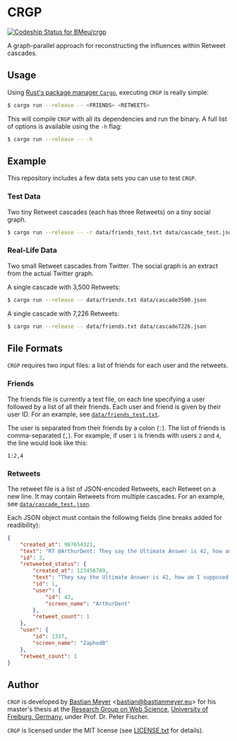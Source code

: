 # CRGP

[ ![Codeship Status for BMeu/crgp](https://app.codeship.com/projects/7d2924a0-f1e4-0134-404a-569aa21b12f1/status?branch=master)](https://app.codeship.com/projects/209508)

A graph-parallel approach for reconstructing the influences within Retweet cascades.

## Usage

Using [Rust's package manager `Cargo`](https://www.rustup.rs/), executing `CRGP` is really simple:

```bash
$ cargo run --release -- <FRIENDS> <RETWEETS> 
```

This will compile `CRGP` with all its dependencies and run the binary. A full list of options is available using the
`-h` flag:

```bash
$ cargo run --release -- -h
```

## Example

This repository includes a few data sets you can use to test `CRGP`.

### Test Data

Two tiny Retweet cascades (each has three Retweets) on a tiny social graph.
 
```bash
$ cargo run --release -- -r data/friends_test.txt data/cascade_test.json
```

### Real-Life Data

Two small Retweet cascades from Twitter. The social graph is an extract from the actual Twitter graph.

A single cascade with 3,500 Retweets:

```bash
$ cargo run --release -- data/friends.txt data/cascade3500.json
```

A single cascade with 7,226 Retweets:

```bash
$ cargo run --release -- data/friends.txt data/cascade7226.json
```

## File Formats

`CRGP` requires two input files: a list of friends for each user and the retweets.

### Friends

The friends file is currently a text file, on each line specifying a user followed by a list of all their friends. Each
user and friend is given by their user ID. For an example, see [`data/friends_test.txt`](data/friends_test.txt).

The user is separated from their friends by a colon (`:`). The list of friends is comma-separated (`,`). For example, if
user `1` is friends with users `2` and `4`, the line would look like this:

```text
1:2,4
```

### Retweets

The retweet file is a list of JSON-encoded Retweets, each Retweet on a new line. It may contain Retweets from multiple
cascades. For an example, see [`data/cascade_test.json`](data/cascade_test.json).

Each JSON object must contain the following fields (line breaks added for readibility):

```json
{
    "created_at": 987654321,
    "text": "RT @ArthurDent: They say the Ultimate Answer is 42, how am I supposed to know what the question is? Could be anything, I mean, what's 6x7?",
    "id": 2,
    "retweeted_status": {
        "created_at": 123456789,
        "text": "They say the Ultimate Answer is 42, how am I supposed to know what the question is? Could be anything, I mean, what's 6x7?",
        "id": 1,
        "user": {
            "id": 42,
            "screen_name": "ArthurDent"
        },
        "retweet_count": 1
    },
    "user": {
        "id": 1337,
        "screen_name": "ZaphodB"
    },
    "retweet_count": 1
}
```

## Author

`CRGP` is developed by [Bastian Meyer](http://www.bastianmeyer.eu/)
<[bastian@bastianmeyer.eu](mailto:bastian@bastianmeyer.eu)> for his master's thesis at the
[Research Group on Web Science](https://websci.informatik.uni-freiburg.de/),
[University of Freiburg, Germany](https://www.uni-freiburg.de), under Prof. Dr. Peter Fischer.

`CRGP` is licensed under the MIT license (see [LICENSE.txt](LICENSE.txt) for details).
